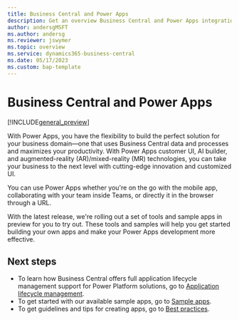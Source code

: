 ```yaml
---
title: Business Central and Power Apps
description: Get an overview Business Central and Power Apps integration 
author: andersgMSFT
ms.author: andersg
ms.reviewer: jswymer
ms.topic: overview
ms.service: dynamics365-business-central
ms.date: 05/17/2023
ms.custom: bap-template
---
```

# Business Central and Power Apps

[!INCLUDE[general_preview](../developer/includes/general_preview.md)]

With Power Apps, you have the flexibility to build the perfect solution for your business domain&mdash;one that uses Business Central data and processes and maximizes your productivity. With Power Apps customer UI, AI builder, and augmented-reality (AR)/mixed-reality (MR) technologies, you can take your business to the next level with cutting-edge innovation and customized UI. 

You can use Power Apps whether you're on the go with the mobile app, collaborating with your team inside Teams, or directly it in the browser through a URL.

With the latest release, we're rolling out a set of tools and sample apps in preview for you to try out. These tools and samples will help you get started building your own apps and make your Power Apps development more effective.

## Next steps

- To learn how Business Central offers full application lifecycle management support for Power Platform solutions, go to [Application lifecycle management](power-apps-alm.md).
- To get started with our available sample apps, go to [Sample apps](power-apps-samples.md).
- To get guidelines and tips for creating apps, go to [Best practices](power-apps-best-practices.md).
